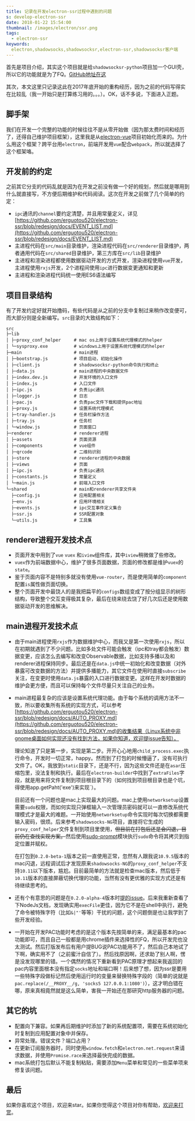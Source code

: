 ```yaml
---
title: 记录在开发electron-ssr过程中遇到的问题
s: develop-electron-ssr
date: 2018-01-22 15:54:00
thumbnail: /images/electron/ssr.png
tags:
  - electron-ssr
keywords:
  electron,shadowsocks,shadowsocksr,electron-ssr,shadowsocksr客户端
---
```


首先是项目介绍，其实这个项目就是给`shadowsocksr-python`项目加一个GUI壳，所以它的功能就是为了FQ。[GitHub地址在这](https://github.com/erguotou520/electron-ssr)

其次，本文这里只记录这此在2017年底开始的重构经历，因为之前的代码写得实在比较乱（我一开始只是打算练习用的。。。）。OK，话不多说，下面进入正题。

## 脚手架

我们在开发一个完整的功能的时候往往不是从零开始做（因为那太费时间和经历了，还得自己维护项目框架），这里我是从[electron-vue](https://github.com/SimulatedGREG/electron-vue)项目初始化而来的。为什么用这个框架？跨平台用`electron`，前端开发用`vue`配合`webpack`，所以就选择了这个框架咯。
<!-- more -->

## 开发前的约定

之前其它分支的代码乱就是因为在开发之前没有做一个好的规划，然后就是哪用到什么就直接写，不方便后期维护和代码阅读。这次在开发之前做了几个简单的约定：

- `ipc`通讯的`channel`要约定清楚，并且用常量定义，详见[https://github.com/erguotou520/electron-ssr/blob/redesign/docs/EVENT_LIST.md](https://github.com/erguotou520/electron-ssr/blob/redesign/docs/EVENT_LIST.md)
- 主进程代码在`src/main`目录维护，渲染进程代码在`src/renderer`目录维护，两者通用代码在`src/shared`目录维护，第三方库在`src/lib`目录维护
- 主进程和渲染进程都使用数据驱动开发的方式开发，渲染进程使用`vue`开发，主进程使用`rxjs`开发，2个进程间使用`ipc`进行数据变更通知和更新
- 主进程和渲染进程代码统一使用ES6语法编写

## 项目目录结构

有了开发约定好就开始撸码，有些代码是从之前的分支中复制过来稍作改变便可，而大部分则是全新编写。`src`目录的大致结构如下：

```text
src
├─lib
│ ├─proxy_conf_helper     # mac os上用于设置系统代理模式的helper
│ └─sysproxy.exe          # windows上用于设置系统代理模式的helper
├─main                    # main进程
│ ├─bootstrap.js          # 项目启动，初始化操作
│ ├─client.js             # shadowsocksr-python命令执行和终止
│ ├─data.js               # main进程的中央数据文件
│ ├─index.dev.js          # 开发环境的入口文件
│ ├─index.js              # 入口文件
│ ├─ipc.js                # 负责ipc通讯
│ ├─logger.js             # 日志
│ ├─pac.js                # 负责pac文件下载和提供pac地址
│ ├─proxy.js              # 设置系统代理模式
│ ├─tray-handler.js       # 任务栏操作方法
│ ├─tray.js               # 任务栏
│ └─window.js             # 页面窗口
├─renderer                # renderer进程
│ ├─assets                # 页面资源
│ ├─components            # vue组件
│ ├─qrcode                # 二维码识别
│ ├─store                 # renderer进程的中央数据
│ ├─views                 # 页面
│ ├─ipc.js                # 负责ipc通讯
│ ├─constants.js          # 常量定义
│ └─main.js               # 前端入口文件
└─shared                  # main和renderer共享文件夹
  ├─config.js             # 应用配置相关
  ├─env.js                # 应用环境相关
  ├─events.js             # ipc交互事件定义集合
  ├─ssr.js                # SSR配置对象
  └─utils.js              # 工具集
```

## renderer进程开发技术点

- 页面开发中用到了`vue` `vuex` 和`iview`组件库，其中`iview`稍微做了些修改。
- `vuex`作为前端数据中心，维护了很多页面数据，页面的修改都是维护`vuex`的`state`。
- 鉴于页面内容不是特别多就没有使用`vue-router`，而是使用简单的`component`配置`is`属性做页面切换。
- 整个页面开发中最饶人的是我把扁平的`configs`数组变成了按分组显示的树形结构，导致整个交互变得极其复杂，最后在绕来绕去饶了好几次后还是使用数据驱动开发的思维解决。

## main进程开发技术点

- 由于main进程使用`rxjs`作为数据维护中心，而我又是第一次使用`rxjs`，所以在初期就遇到了不少问题。比如多处文件可能会触发（ipc和tray都会触发）数据变更，应该怎么去编写和改变Observable数据，比如支持多播以及和renderer进程保持同步。最后还是在`data.js`中统一初始化和改变数据（对外暴露可改变数据的方法）并提供多播能力，其它文件在使用时直接`subscribe`关注，在变更时使用`data.js`暴露的入口进行数据变更。这样在开发时数据的维护会更方便，而且可以保持每个文件尽量只关注自己的业务。
- main进程最复杂的应该是设置系统代理功能。由于每个系统的调用方法不一致，所以要收集所有系统的实现方式，可以参考[https://github.com/erguotou520/electron-ssr/blob/redesign/docs/AUTO_PROXY.md](https://github.com/erguotou520/electron-ssr/blob/redesign/docs/AUTO_PROXY.md)的收集结果（Linux系统中非gnome桌面如何实现还没有找到方法，如果你知道，欢迎提issue告知）。

  理论知道了只是第一步，实现是第二步。开开心心地用`child_process.exec`执行命令，开发时一切正常，happy。然而到了打包的时候懵逼了，没有可执行文件了。OK，我放到`static`目录下，还是不行，因为这些文件还是在`asar`压缩包里，没法复制和执行。最后在`electron-builder`中找到了`extraFiles`字段，就是用来将文件复制到项目根目录下的（如何找到项目根目录也是个坑，得使用app.getPaht('exe')来实现`）。

  目前还有一个问题也是mac上实现最大的问题。mac上使用`networksetup`设置需要`sudo`权限，而如何实现只弹框输入一次管理员密码就可以一直修改系统代理模式才是最大的难题。一开始使用`networksetup`命令实现时每次切换都需要输入密码，很烦。后来参考`shadowsocks-NG`项目，直接将它生成的`proxy_conf_helper`文件复制到项目里使用，~~但目前在打包后还是会闪退，目前仍在查找实现方案。~~然后使用[sudo-prompt](https://www.npmjs.com/package/sudo-prompt)模块执行`sudo`命令将其拷贝到指定位置并赋权。

  在打包到`0.2.0-beta-1`版本之前一直使用正常，忽然有人跟我说`10.9.5`版本的mac闪退，远程调试后才发现原来`shadowsocks-NG`的`proxy_conf_helper`不支持`10.11`以下版本，尴尬。目前最简单的方法就是检查mac版本，然后低于`10.11`版本的直接屏蔽切换代理的功能，当然有没有更优雅的实现方式还是有待继续思考的。
- 还有个有意思的问题是在`0.2.0-alpha-4`版本时[提的issue](https://github.com/erguotou520/electron-ssr/issues/61)。后来我重新查看了下NodeJs文档，发现确实用`execFile`更佳，因为它不是在shell中执行，避免了命令被特殊字符（比如`&|"'`等等）干扰的问题，这个问题倒是也让我学到了些开发经验。
- 一开始在开发PAC功能时考虑的是这个版本先按简单的来，满足最基本的pac功能即可，而且自己一般都是用chrome插件来选择性的FQ，所以开发完也没太测试。然后打版发布后有用户提BUG说PAC功能用不了，然后自己本地试了下啊，确实用不了（之前蜜汁自信了）。然后找原因啊，还求助了别人啊，愣是没发现哪里的错。一个偶然的情况下重新看到PAC原理才想起来我返回的pac内容里面根本没有指定`socks`地址和端口啊！后来想了想，因为ssr是要用一些特殊字段做标记然后使用运行时的变量来替换特殊字段的（简单的说就是`pac.replace(/__PROXY__/g, 'socks5 127.0.0.1:1080')`），这才明白错在哪，原来真相竟然就是这么简单，害我一开始还在那研究http服务器的问题。

## 其它的坑

- 配置向下兼容。如果再后期维护时添加了新的系统配置项，需要在系统初始化时复制到应用配置对象中并保存。
- 异常处理。错误文件？端口占用？
- 在更新订阅服务器时，同时使用`window.fetch`和`electron.net.request`来请求数据，并使用`Promise.race`来选择最快完成的数据。
- mac系统打包后默认不能复制粘贴，需要添加`Menu`菜单和常见的一些菜单项来修复该问题。

## 最后

如果你喜欢这个项目，欢迎来star。如果你觉得这个项目对你有帮助，[欢迎来打赏](https://github.com/erguotou520/donate)。
